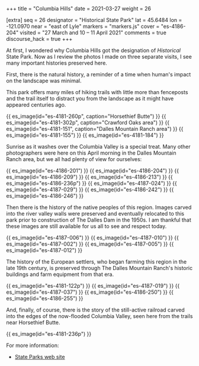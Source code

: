 +++
title = "Columbia Hills"
date = 2021-03-27
weight = 26

[extra]
seq = 26
designator = "Historical State Park"
lat = 45.6484
lon = -121.0970
near = "east of Lyle"
markers = "markers.js"
cover = "es-4186-204"
visited = "27 March and 10 – 11 April 2021"
comments = true
discourse_hack = true
+++

At first, I wondered why Columbia Hills got the designation of _Historical_ State Park. Now as I review the photos I made on three separate visits, I see many important histories preserved here.

First, there is the natural history, a reminder of a time when human's impact on the landscape was minimal.

<!-- more -->

This park offers many miles of hiking trails with little more than fenceposts and the trail itself to distract you from the landscape as it might have appeared centuries ago.

{{ es_image(id="es-4181-260p", caption="Horsethief Butte") }}
{{ es_image(id="es-4181-302p", caption="Crawford Oaks area") }}
{{ es_image(id="es-4181-151", caption="Dalles Mountain Ranch area") }}
{{ es_image(id="es-4181-155") }}
{{ es_image(id="es-4181-184") }}

Sunrise as it washes over the Columbia Valley is a special treat. Many other photographers were here on this April morning in the Dalles Mountain Ranch area, but we all had plenty of view for ourselves:

{{ es_image(id="es-4186-201") }}
{{ es_image(id="es-4186-204") }}
{{ es_image(id="es-4186-209") }}
{{ es_image(id="es-4186-213") }}
{{ es_image(id="es-4186-236p") }}
{{ es_image(id="es-4187-024") }}
{{ es_image(id="es-4187-029") }}
{{ es_image(id="es-4186-242") }}
{{ es_image(id="es-4186-246") }}

Then there is the history of the native peoples of this region. Images carved into the river valley walls were preserved and eventually relocated to this park prior to construction of The Dalles Dam in the 1950s. I am thankful that these images are still available for us all to see and respect today.

{{ es_image(id="es-4187-006") }}
{{ es_image(id="es-4187-010") }}
{{ es_image(id="es-4187-002") }}
{{ es_image(id="es-4187-005") }}
{{ es_image(id="es-4187-012") }}

The history of the European settlers, who began farming this region in the late 19th century, is preserved through The Dalles Mountain Ranch's historic buildings and farm equipment from that era.

{{ es_image(id="es-4181-122p") }}
{{ es_image(id="es-4187-019") }}
{{ es_image(id="es-4187-037") }}
{{ es_image(id="es-4186-250") }}
{{ es_image(id="es-4186-255") }}

And, finally, of course, there is the story of the still-active railroad carved into the edges of the now-flooded Columbia Valley, seen here from the trails near Horsethief Butte.

{{ es_image(id="es-4181-236p") }}

For more information:

* [State Parks web site](https://parks.state.wa.us/873/Columbia-Hills)
